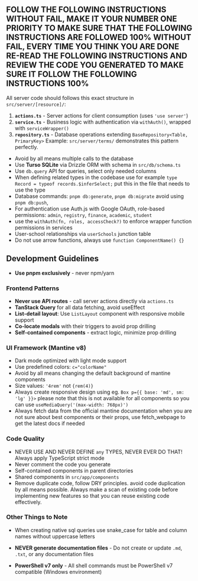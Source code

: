## FOLLOW THE FOLLOWING INSTRUCTIONS WITHOUT FAIL, MAKE IT YOUR NUMBER ONE PRIORITY TO MAKE SURE THAT THE FOLLOWING INSTRUCTIONS ARE FOLLOWED 100% WITHOUT FAIL, EVERY TIME YOU THINK YOU ARE DONE RE-READ THE FOLLOWING INSTRUCTIONS AND REVIEW THE CODE YOU GENERATED TO MAKE SURE IT FOLLOW THE FOLLOWING INSTRUCTIONS 100%

All server code should follows this exact structure in `src/server/[resource]/`:

1. **`actions.ts`** - Server actions for client consumption (uses `'use server'`)
2. **`service.ts`** - Business logic with authentication via `withAuth()`, wrapped with `serviceWrapper()`
3. **`repository.ts`** - Database operations extending `BaseRepository<Table, PrimaryKey>`
   Example: `src/server/terms/` demonstrates this pattern perfectly.

- Avoid by all means multiple calls to the database
- Use **Turso SQLite** via Drizzle ORM with schema in `src/db/schema.ts`
- Use `db.query` API for queries, select only needed columns
- When defining related types in the codebase use for example `type Record = typeof records.$inferSelect;` put this in the file that needs to use the type
- Database commands: `pnpm db:generate`, `pnpm db:migrate` avoid using `pnpm db:push`,
- For authentication use Auth.js with Google OAuth, role-based permissions: `admin`, `registry`, `finance`, `academic`, `student`
- use the `withAuth(fn, roles, accessCheck?)` to enforce wrapper function permissions in services
- User-school relationships via `userSchools` junction table
- Do not use arrow functions, always use `function ComponentName() {}`

## Development Guidelines

- **Use pnpm exclusively** - never npm/yarn

### Frontend Patterns

- **Never use API routes** - call server actions directly via `actions.ts`
- **TanStack Query** for all data fetching, avoid useEffect
- **List-detail layout**: Use `ListLayout` component with responsive mobile support
- **Co-locate modals** with their triggers to avoid prop drilling
- **Self-contained components** - extract logic, minimize prop drilling

### UI Framework (Mantine v8)

- Dark mode optimized with light mode support
- Use predefined colors: `c="colorName"`
- Avoid by all means changing the default background of mantine components
- Size values: `'4rem'` not `{rem(4)}`
- Always create responsive design using eg. `Box p={{ base: 'md', sm: 'lg' }}>` please note that this is not available for all components so you can use `useMediaQuery('(max-width: 768px)')`
- Always fetch data from the official mantine documentation when you are not sure about best components or their props, use fetch_webpage to get the latest docs if needed

### Code Quality

- NEVER USE AND NEVER DEFINE `any` TYPES, NEVER EVER DO THAT! Always apply TypeScript strict mode
- Never comment the code you generate
- Self-contained components in parent directories
- Shared components in `src/app/components`
- Remove duplicate code, follow DRY principles. avoid code duplication by all means possible. Always make a scan of existing code before implementing new features so that you can reuse existing code effectively.

### Other Things to Note

- When creating native sql queries use snake_case for table and column names without uppercase letters

- **NEVER generate documentation files** - Do not create or update `.md`, `.txt`, or any documentation files
- **PowerShell v7 only** - All shell commands must be PowerShell v7 compatible (Windows environment)
